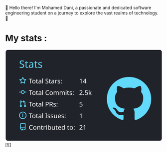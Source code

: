 👋 Hello there! I'm Mohamed Dani, a passionate and dedicated software engineering student on a journey to explore the vast realms of technology. 🚀
 
 






# My stats :


[![](https://raw.githubusercontent.com/danimohamed/danimohamed/master/profile-summary-card-output/react/3-stats.svg)](https://github.com/vn7n24fzkq/github-profile-summary-cards) [![]
